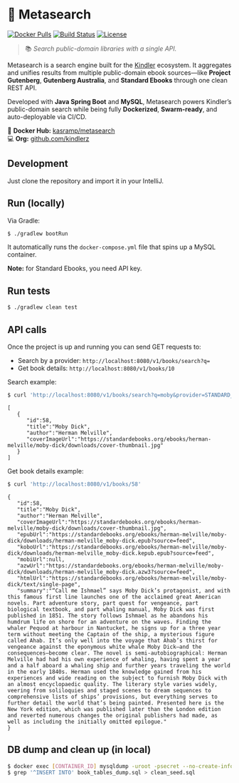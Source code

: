 # 🔎 Metasearch  

[![Docker Pulls](https://img.shields.io/docker/pulls/kasramp/metasearch.svg)](https://hub.docker.com/repository/docker/kasramp/metasearch/general)
[![Build Status](https://img.shields.io/github/actions/workflow/status/kindlerz/metasearch/ci.yml?branch=main)](https://github.com/kindlerz/metasearch/actions)
[![License](https://img.shields.io/github/license/kindlerz/metasearch)](LICENSE)

> 📚 *Search public-domain libraries with a single API.*

Metasearch is a search engine built for the [Kindler](https://github.com/kindlerz/kindler) ecosystem. It aggregates and unifies results from multiple public-domain ebook sources—like **Project Gutenberg**, **Gutenberg Australia**, and **Standard Ebooks** through one clean REST API.  

Developed with **Java Spring Boot** and **MySQL**, Metasearch powers Kindler’s public-domain search while being fully **Dockerized**, **Swarm-ready**, and auto-deployable via CI/CD.  

🐳 **Docker Hub:** [kasramp/metasearch](https://hub.docker.com/repository/docker/kasramp/metasearch/general)  
💻 **Org:** [github.com/kindlerz](https://github.com/kindlerz)


## Development

Just clone the repository and import it in your IntelliJ. 

## Run (locally)

Via Gradle:

```bash
$ ./gradlew bootRun
```

It automatically runs the `docker-compose.yml` file that spins up a MySQL container.

**Note:** for Standard Ebooks, you need API key.

## Run tests

```bash
$ ./gradlew clean test
```

## API calls

Once the project is up and running you can send GET requests to:

- Search by a provider: `http://localhost:8080/v1/books/search?q=`
- Get book details: `http://localhost:8080/v1/books/10`

Search example:

```bash
$ curl 'http://localhost:8080/v1/books/search?q=moby&provider=STANDARD_EBOOKS'
```

```
[
   {
      "id":58,
      "title":"Moby Dick",
      "author":"Herman Melville",
      "coverImageUrl":"https://standardebooks.org/ebooks/herman-melville/moby-dick/downloads/cover-thumbnail.jpg"
   }
]
```

Get book details example:

```bash
$ curl 'http://localhost:8080/v1/books/58'
```

```
{
   "id":58,
   "title":"Moby Dick",
   "author":"Herman Melville",
   "coverImageUrl":"https://standardebooks.org/ebooks/herman-melville/moby-dick/downloads/cover-thumbnail.jpg",
   "epubUrl":"https://standardebooks.org/ebooks/herman-melville/moby-dick/downloads/herman-melville_moby-dick.epub?source=feed",
   "koboUrl":"https://standardebooks.org/ebooks/herman-melville/moby-dick/downloads/herman-melville_moby-dick.kepub.epub?source=feed",
   "mobiUrl":null,
   "azwUrl":"https://standardebooks.org/ebooks/herman-melville/moby-dick/downloads/herman-melville_moby-dick.azw3?source=feed",
   "htmlUrl":"https://standardebooks.org/ebooks/herman-melville/moby-dick/text/single-page",
   "summary":"“Call me Ishmael” says Moby Dick’s protagonist, and with this famous first line launches one of the acclaimed great American novels. Part adventure story, part quest for vengeance, part biological textbook, and part whaling manual, Moby Dick was first published in 1851. The story follows Ishmael as he abandons his humdrum life on shore for an adventure on the waves. Finding the whaler Pequod at harbour in Nantucket, he signs up for a three year term without meeting the Captain of the ship, a mysterious figure called Ahab. It’s only well into the voyage that Ahab’s thirst for vengeance against the eponymous white whale Moby Dick—and the consequences—become clear. The novel is semi-autobiographical: Herman Melville had had his own experience of whaling, having spent a year and a half aboard a whaling ship and further years traveling the world in the early 1840s. Herman used the knowledge gained from his experiences and wide reading on the subject to furnish Moby Dick with an almost encyclopaedic quality. The literary style varies widely, veering from soliloquies and staged scenes to dream sequences to comprehensive lists of ships’ provisions, but everything serves to further detail the world that’s being painted. Presented here is the New York edition, which was published later than the London edition and reverted numerous changes the original publishers had made, as well as including the initially omitted epilogue."
}
```

## DB dump and clean up (in local)

```bash
$ docker exec [CONTAINER_ID] mysqldump -uroot -psecret --no-create-info --skip-add-drop-table --skip-comments --complete-insert metasearch book book_summary > book_tables_dump.sql
$ grep '^INSERT INTO' book_tables_dump.sql > clean_seed.sql
```

